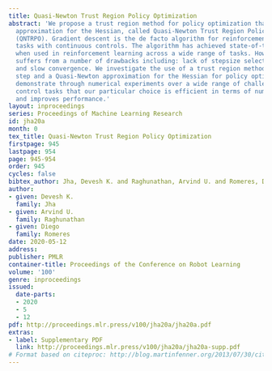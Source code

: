 ```yaml
---
title: Quasi-Newton Trust Region Policy Optimization
abstract: 'We propose a trust region method for policy optimization that employs Quasi-Newton
  approximation for the Hessian, called Quasi-Newton Trust Region Policy Optimization
  (QNTRPO). Gradient descent is the de facto algorithm for reinforcement learning
  tasks with continuous controls. The algorithm has achieved state-of-the-art performance
  when used in reinforcement learning across a wide range of tasks. However, the algorithm
  suffers from a number of drawbacks including: lack of stepsize selection criterion,
  and slow convergence. We investigate the use of a trust region method using dogleg
  step and a Quasi-Newton approximation for the Hessian for policy optimization. We
  demonstrate through numerical experiments over a wide range of challenging continuous
  control tasks that our particular choice is efficient in terms of number of samples
  and improves performance.'
layout: inproceedings
series: Proceedings of Machine Learning Research
id: jha20a
month: 0
tex_title: Quasi-Newton Trust Region Policy Optimization
firstpage: 945
lastpage: 954
page: 945-954
order: 945
cycles: false
bibtex_author: Jha, Devesh K. and Raghunathan, Arvind U. and Romeres, Diego
author:
- given: Devesh K.
  family: Jha
- given: Arvind U.
  family: Raghunathan
- given: Diego
  family: Romeres
date: 2020-05-12
address: 
publisher: PMLR
container-title: Proceedings of the Conference on Robot Learning
volume: '100'
genre: inproceedings
issued:
  date-parts:
  - 2020
  - 5
  - 12
pdf: http://proceedings.mlr.press/v100/jha20a/jha20a.pdf
extras:
- label: Supplementary PDF
  link: http://proceedings.mlr.press/v100/jha20a/jha20a-supp.pdf
# Format based on citeproc: http://blog.martinfenner.org/2013/07/30/citeproc-yaml-for-bibliographies/
---
```


